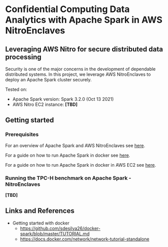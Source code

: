 # Confidential Computing Data Analytics with Apache Spark in AWS NitroEnclaves

## Leveraging AWS Nitro for secure distributed data processing
Security is one of the major concerns in the development of dependable distributed systems. In this project, we leverage AWS NitroEnclaves to deploy an Apache Spark cluster securely.

Tested on:

* Apache Spark version: Spark 3.2.0 (Oct 13 2021)
* AWS Nitro EC2 instance: **[TBD]**

## Getting started

### Prerequisites

For an overview of Apache Spark and AWS NitroEnclaves see [here](./docs/glossary.md).

For a guide on how to run Apache Spark in docker see [here](./docs/spark-docker.md).

For a guide on how to run Apache Spark in docker in AWS EC2 see [here](./docs/spark-docker-ec2.md).


### Running the TPC-H benchmark on Apache Spark - NitroEnclaves

**[TBD]**


## Links and References

* Getting started with docker
  * https://github.com/sdesilva26/docker-spark/blob/master/TUTORIAL.md
  * https://docs.docker.com/network/network-tutorial-standalone
